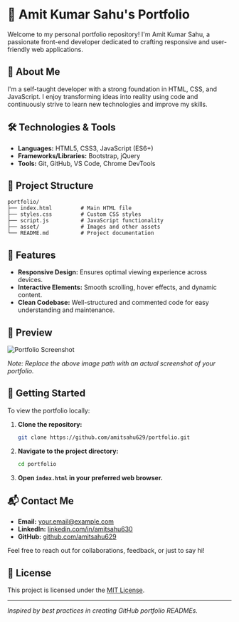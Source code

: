 # 💼 Amit Kumar Sahu's Portfolio

Welcome to my personal portfolio repository! I'm Amit Kumar Sahu, a passionate front-end developer dedicated to crafting responsive and user-friendly web applications.

## 🚀 About Me

I'm a self-taught developer with a strong foundation in HTML, CSS, and JavaScript. I enjoy transforming ideas into reality using code and continuously strive to learn new technologies and improve my skills.

## 🛠️ Technologies & Tools

* **Languages:** HTML5, CSS3, JavaScript (ES6+)
* **Frameworks/Libraries:** Bootstrap, jQuery
* **Tools:** Git, GitHub, VS Code, Chrome DevTools

## 📂 Project Structure

```
portfolio/
├── index.html         # Main HTML file
├── styles.css         # Custom CSS styles
├── script.js          # JavaScript functionality
├── asset/             # Images and other assets
└── README.md          # Project documentation
```

## 🎨 Features

* **Responsive Design:** Ensures optimal viewing experience across devices.
* **Interactive Elements:** Smooth scrolling, hover effects, and dynamic content.
* **Clean Codebase:** Well-structured and commented code for easy understanding and maintenance.

## 📸 Preview

![Portfolio Screenshot](asset/portfolio-screenshot.png)

*Note: Replace the above image path with an actual screenshot of your portfolio.*

## 🔧 Getting Started

To view the portfolio locally:

1. **Clone the repository:**

   ```bash
   git clone https://github.com/amitsahu629/portfolio.git
   ```

2. **Navigate to the project directory:**

   ```bash
   cd portfolio
   ```

3. **Open `index.html` in your preferred web browser.**

## 📬 Contact Me

* **Email:** [your.email@example.com](mailto:kumaramitsahu09@gmail.com)
* **LinkedIn:** [linkedin.com/in/amitsahu630](https://www.linkedin.com/in/amitksahu630/)
* **GitHub:** [github.com/amitsahu629](https://github.com/amitsahu629)

Feel free to reach out for collaborations, feedback, or just to say hi!

## 📄 License

This project is licensed under the [MIT License](LICENSE).

---

*Inspired by best practices in creating GitHub portfolio READMEs.*
